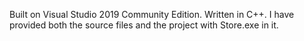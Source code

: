Built on Visual Studio 2019 Community Edition.
Written in C++.
I have provided both the source files and the project with Store.exe in it.

